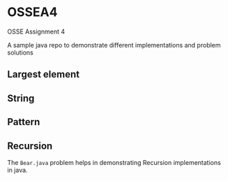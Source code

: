 # OSSEA4
OSSE Assignment 4

A sample java repo to demonstrate different implementations and problem solutions


## Largest element

## String
## Pattern

## Recursion

The `Bear.java` problem helps in demonstrating Recursion implementations in java.